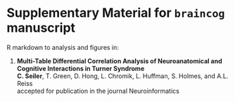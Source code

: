 # Supplementary Material for `braincog` manuscript

R markdown to analysis and figures in:

1. **Multi-Table Differential Correlation Analysis of Neuroanatomical and Cognitive Interactions in Turner Syndrome** <br> 
**C. Seiler**, T. Green, D. Hong, L. Chromik, L. Huffman, S. Holmes, and A.L. Reiss <br>
accepted for publication in the journal Neuroinformatics
